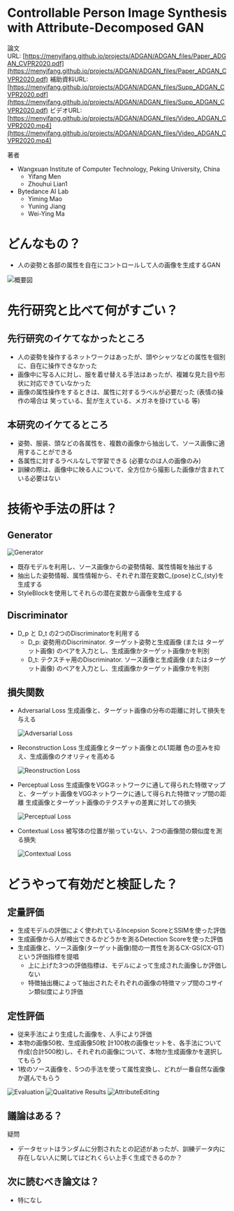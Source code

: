 Controllable Person Image Synthesis with Attribute-Decomposed GAN
===

論文URL: [https://menyifang.github.io/projects/ADGAN/ADGAN_files/Paper_ADGAN_CVPR2020.pdf](https://menyifang.github.io/projects/ADGAN/ADGAN_files/Paper_ADGAN_CVPR2020.pdf)
補助資料URL: [https://menyifang.github.io/projects/ADGAN/ADGAN_files/Supp_ADGAN_CVPR2020.pdf](https://menyifang.github.io/projects/ADGAN/ADGAN_files/Supp_ADGAN_CVPR2020.pdf)
ビデオURL: [https://menyifang.github.io/projects/ADGAN/ADGAN_files/Video_ADGAN_CVPR2020.mp4](https://menyifang.github.io/projects/ADGAN/ADGAN_files/Video_ADGAN_CVPR2020.mp4)

著者
- Wangxuan Institute of Computer Technology, Peking University, China
  - Yifang Men
  - Zhouhui Lian1
- Bytedance AI Lab
  - Yiming Mao
  - Yuning Jiang
  - Wei-Ying Ma


# どんなもの？
- 人の姿勢と各部の属性を自在にコントロールして人の画像を生成するGAN

![概要図](top_image.png)

# 先行研究と比べて何がすごい？
## 先行研究のイケてなかったところ
- 人の姿勢を操作するネットワークはあったが、頭やシャツなどの属性を個別に、自在に操作できなかった
- 画像中に写る人に対し、服を着せ替える手法はあったが、複雑な見た目や形状に対応できていなかった
- 画像の属性操作をするときは、属性に対するラベルが必要だった (表情の操作の場合は 笑っている、髭が生えている、メガネを掛けている 等)

## 本研究のイケてるところ
- 姿勢、服装、頭などの各属性を、複数の画像から抽出して、ソース画像に適用することができる
- 各属性に対するラベルなしで学習できる (必要なのは人の画像のみ)
- 訓練の際は、画像中に映る人について、全方位から撮影した画像が含まれている必要はない


# 技術や手法の肝は？
## Generator
![Generator](generator.png)
- 既存モデルを利用し、ソース画像からの姿勢情報、属性情報を抽出する
- 抽出した姿勢情報、属性情報から、それぞれ潜在変数C_{pose}とC_{sty}を生成する
- StyleBlockを使用してそれらの潜在変数から画像を生成する

## Discriminator
- D_p と D_t の2つのDiscriminatorを利用する
  - D_p: 姿勢用のDiscriminator. ターゲット姿勢と生成画像 (または ターゲット画像) のペアを入力とし、生成画像かターゲット画像かを判別
  - D_t: テクスチャ用のDiscriminator. ソース画像と生成画像 (またはターゲット画像) のペアを入力とし、生成画像かターゲット画像かを判別

## 損失関数
- Adversarial Loss
  生成画像と、ターゲット画像の分布の距離に対して損失を与える
  
  ![Adversarial Loss](ad_loss.gif)
  
- Reconstruction Loss
  生成画像とターゲット画像とのL1距離 色の歪みを抑え、生成画像のクオリティを高める
  
  ![Reonstruction Loss](l_rec.gif)
  
- Perceptual Loss
  生成画像をVGGネットワークに通して得られた特徴マップと、ターゲット画像をVGGネットワークに通して得られた特徴マップ間の距離 生成画像とターゲット画像のテクスチャの差異に対しての損失
  
  ![Perceptual Loss](per_loss.gif)
  
- Contextual Loss
  被写体の位置が揃っていない、2つの画像間の類似度を測る損失
  
  ![Contextual Loss](l_con.gif)


# どうやって有効だと検証した？

## 定量評価
- 生成モデルの評価によく使われているIncepsion ScoreとSSIMを使った評価
- 生成画像から人が検出できるかどうかを測るDetection Scoreを使った評価
- 生成画像と、ソース画像(ターゲット画像)間の一貫性を測るCX-GS(CX-GT)という評価指標を提唱
  - 上に上げた3つの評価指標は、モデルによって生成された画像しか評価しない
  - 特徴抽出機によって抽出されたそれぞれの画像の特徴マップ間のコサイン類似度により評価

## 定性評価
- 従来手法により生成した画像を、人手により評価
 - 本物の画像50枚、生成画像50枚 計100枚の画像セットを、各手法について作成(合計500枚)し、それぞれの画像について、本物か生成画像かを選択してもらう
 - 1枚のソース画像を、5つの手法を使って属性変換し、どれが一番自然な画像か選んでもらう

![Evaluation](evaluation.png)
![Qualitative Results](qualitative_results.png)
![AttributeEditing](attribute_editing.png)

## 議論はある？
疑問
- データセットはランダムに分割されたとの記述があったが、訓練データ内に存在しない人に関してはどれくらい上手く生成できるのか？

## 次に読むべき論文は？
- 特になし